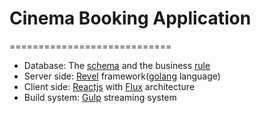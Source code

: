 # Cinema Booking Application
============================
* Database: The [schema](http://www.databaseanswers.org/data_models/cinema_bookings/index.htm) and the business [rule](http://www.databaseanswers.org/data_models/cinema_bookings/facts.htm)
* Server side: [Revel](http://revel.github.io) framework([golang](https://golang.org) language)
* Client side: [Reactjs](http://facebook.github.io/react) with [Flux](https://github.com/facebook/flux) architecture
* Build system: [Gulp](http://gulpjs.com) streaming system